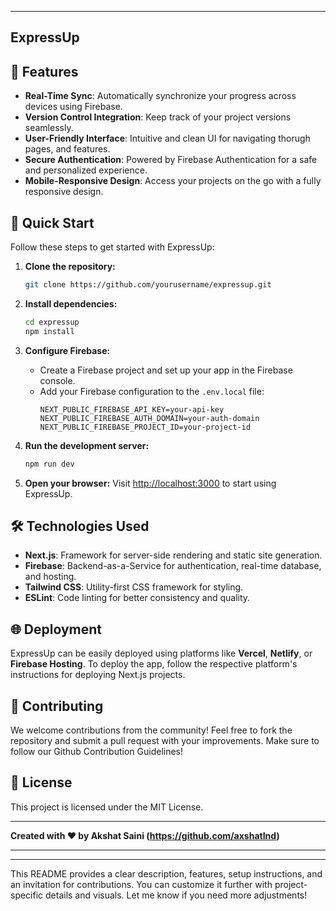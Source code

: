 
---

## ExpressUp

## 🌟 Features

- **Real-Time Sync**: Automatically synchronize your progress across devices using Firebase.
- **Version Control Integration**: Keep track of your project versions seamlessly.
- **User-Friendly Interface**: Intuitive and clean UI for navigating thorugh pages, and features.
- **Secure Authentication**: Powered by Firebase Authentication for a safe and personalized experience.
- **Mobile-Responsive Design**: Access your projects on the go with a fully responsive design.

## 🚀 Quick Start

Follow these steps to get started with ExpressUp:

1. **Clone the repository:**
   ```bash
   git clone https://github.com/yourusername/expressup.git
   ```

2. **Install dependencies:**
   ```bash
   cd expressup
   npm install
   ```

3. **Configure Firebase:**
   - Create a Firebase project and set up your app in the Firebase console.
   - Add your Firebase configuration to the `.env.local` file:
     ```env
     NEXT_PUBLIC_FIREBASE_API_KEY=your-api-key
     NEXT_PUBLIC_FIREBASE_AUTH_DOMAIN=your-auth-domain
     NEXT_PUBLIC_FIREBASE_PROJECT_ID=your-project-id
     ```

4. **Run the development server:**
   ```bash
   npm run dev
   ```

5. **Open your browser:**
   Visit [http://localhost:3000](http://localhost:3000) to start using ExpressUp.

## 🛠️ Technologies Used

- **Next.js**: Framework for server-side rendering and static site generation.
- **Firebase**: Backend-as-a-Service for authentication, real-time database, and hosting.
- **Tailwind CSS**: Utility-first CSS framework for styling.
- **ESLint**: Code linting for better consistency and quality.

## 🌐 Deployment

ExpressUp can be easily deployed using platforms like **Vercel**, **Netlify**, or **Firebase Hosting**. To deploy the app, follow the respective platform's instructions for deploying Next.js projects.

## 🤝 Contributing

We welcome contributions from the community! Feel free to fork the repository and submit a pull request with your improvements. Make sure to follow our Github Contribution Guidelines!

## 📝 License

This project is licensed under the MIT License.

---

**Created with ❤️ by Akshat Saini (https://github.com/axshatInd)**

---



---

This README provides a clear description, features, setup instructions, and an invitation for contributions. You can customize it further with project-specific details and visuals. Let me know if you need more adjustments!
